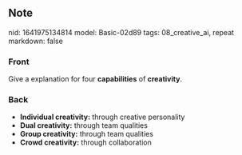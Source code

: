 ## Note
nid: 1641975134814
model: Basic-02d89
tags: 08_creative_ai, repeat
markdown: false

### Front
Give a explanation for four <b>capabilities</b> of
<b>creativity</b>.

### Back
<ul>
  <li><b>Individual creativity:</b> through creative personality
  <li><b>Dual creativity:</b> through team qualities
  <li><b>Group creativity:</b> through team qualities
  <li><b>Crowd creativity:</b> through collaboration
</ul>
